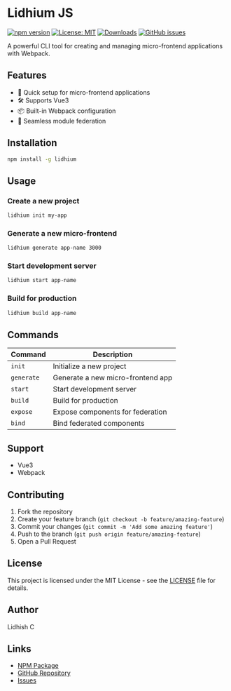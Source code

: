 # Lidhium JS

[![npm version](https://img.shields.io/npm/v/lidhium.svg)](https://www.npmjs.com/package/lidhium)
[![License: MIT](https://img.shields.io/badge/License-MIT-yellow.svg)](https://opensource.org/licenses/MIT)
[![Downloads](https://img.shields.io/npm/dm/lidhium.svg)](https://www.npmjs.com/package/lidhium)
[![GitHub issues](https://img.shields.io/github/issues/lidhishc/lidhium)](https://github.com/lidhishc/lidhium/issues)

A powerful CLI tool for creating and managing micro-frontend applications with Webpack.

## Features

- 🚀 Quick setup for micro-frontend applications
- 🛠 Supports Vue3
- 📦 Built-in Webpack configuration
- 🔄 Seamless module federation

## Installation

```bash
npm install -g lidhium
```

## Usage

### Create a new project

```bash
lidhium init my-app
```

### Generate a new micro-frontend

```bash
lidhium generate app-name 3000
```

### Start development server

```bash
lidhium start app-name
```

### Build for production

```bash
lidhium build app-name
```

## Commands

| Command    | Description                       |
| ---------- | --------------------------------- |
| `init`     | Initialize a new project          |
| `generate` | Generate a new micro-frontend app |
| `start`    | Start development server          |
| `build`    | Build for production              |
| `expose`   | Expose components for federation  |
| `bind`     | Bind federated components         |

## Support

- Vue3
- Webpack

## Contributing

1. Fork the repository
2. Create your feature branch (`git checkout -b feature/amazing-feature`)
3. Commit your changes (`git commit -m 'Add some amazing feature'`)
4. Push to the branch (`git push origin feature/amazing-feature`)
5. Open a Pull Request

## License

This project is licensed under the MIT License - see the [LICENSE](LICENSE) file for details.

## Author

Lidhish C

## Links

- [NPM Package](https://www.npmjs.com/package/lidhium)
- [GitHub Repository](https://github.com/lidhishc/lidhium)
- [Issues](https://github.com/lidhishc/lidhium/issues)
